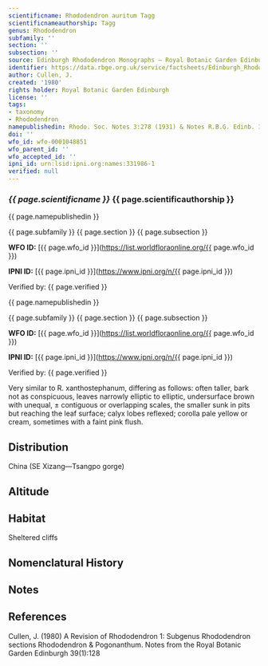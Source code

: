 ```yaml
---
scientificname: Rhododendron auritum Tagg
scientificnameauthorship: Tagg
genus: Rhododendron
subfamily: ''
section: ''
subsection: ''
source: Edinburgh Rhododendron Monographs – Royal Botanic Garden Edinburgh
identifier: https://data.rbge.org.uk/service/factsheets/Edinburgh_Rhododendron_Monographs.xhtml
author: Cullen, J.
created: '1980'
rights holder: Royal Botanic Garden Edinburgh
license: ''
tags:
- taxonomy
- Rhododendron
namepublishedin: Rhodo. Soc. Notes 3:278 (1931) & Notes R.B.G. Edinb. 18:218 (1934)
doi: ''
wfo_id: wfo-0001048851
wfo_parent_id: ''
wfo_accepted_id: ''
ipni_id: urn:lsid:ipni.org:names:331986-1
verified: null
---
```

### _{{ page.scientificname }}_ {{ page.scientificauthorship }}
 {{ page.namepublishedin }}

{{ page.subfamily }} {{ page.section }} {{ page.subsection }}

**WFO ID:** [{{ page.wfo_id }}](https://list.worldfloraonline.org/{{ page.wfo_id }})

**IPNI ID:** [{{ page.ipni_id }}](https://www.ipni.org/n/{{ page.ipni_id }})

Verified by: {{ page.verified }}

 {{ page.namepublishedin }}

{{ page.subfamily }} {{ page.section }} {{ page.subsection }}

**WFO ID:** [{{ page.wfo_id }}](https://list.worldfloraonline.org/{{ page.wfo_id }})

**IPNI ID:** [{{ page.ipni_id }}](https://www.ipni.org/n/{{ page.ipni_id }})

Verified by: {{ page.verified }}



Very similar to R. xanthostephanum, differing as follows: often taller, bark not as conspicuous, leaves narrowly elliptic to elliptic, undersurface brown with unequal, ± contiguous or overlapping scales, the smaller sunk in pits but reaching the leaf surface; calyx lobes reflexed; corolla pale yellow or cream, sometimes with a faint pink flush.

## Distribution
China (SE Xizang—Tsangpo gorge)

## Altitude


## Habitat
Sheltered cliffs

## Nomenclatural History

                       
## Notes


## References

Cullen, J. (1980) A Revision of Rhododendron 1: Subgenus Rhododendron sections Rhododendron & Pogonanthum. Notes from the Royal Botanic Garden Edinburgh 39(1):128
